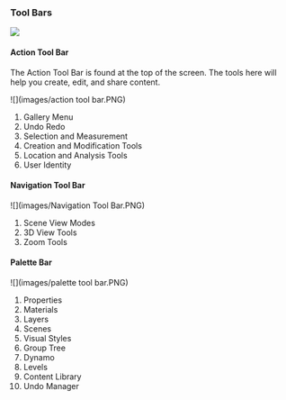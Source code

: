 ### Tool Bars
![](images/Interface.PNG)


#### Action Tool Bar
The Action Tool Bar is found at the top of the screen. The tools here will help you create, edit, and share content.

![](images/action tool bar.PNG)

1. Gallery Menu
2. Undo Redo
3. Selection and Measurement
4. Creation and Modification Tools
5. Location and Analysis Tools
6. User Identity

#### Navigation Tool Bar
![](images/Navigation Tool Bar.PNG)

1. Scene View Modes
2. 3D View Tools
3. Zoom Tools

#### Palette Bar
![](images/palette tool bar.PNG)

1. Properties
2. Materials
3. Layers
4. Scenes
5. Visual Styles
6. Group Tree
7. Dynamo
8. Levels
9. Content Library
10. Undo Manager